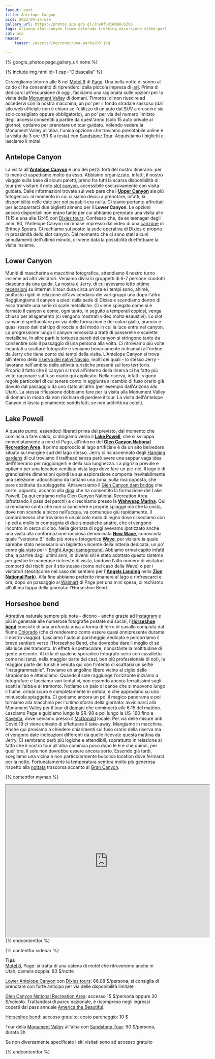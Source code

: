 ```yaml
---
layout: post
title: Antelope Canyon
pics: 2022-04-25-usa
gallery_url: https://photos.app.goo.gl/JneRfGRjKM6Ku5ZV6
tags: arizona slot-canyon fiume colorado trekking escursione state-park
cat: usa
header:
    teaser: /assets/img/cover/usa-parks/03.jpg

---
```


{% google_photos page.gallery_url none %}

{% include img.html id=1 cap="Didascalia" %}

Ci svegliamo intorno alle 8 nel [Motel 6](https://www.google.com/search?q=motel+6+page&rlz=1C1GCEU_itIT915IT915&oq=motel+6+page&aqs=chrome.0.35i39i355j46i39i175i199j0i512j0i22i30l6j0i390.2399j0j7&sourceid=chrome&ie=UTF-8) di [Page](https://www.visitarizona.com/places/cities/page/). Una bella notte di sonno al caldo ci ha consentito di riprenderci dalla piccola impresa di [ieri](https://www.van42.com/2022/04/26/usa_02-grand-canyon.html). Prima di dedicarci all'escursione di oggi, facciamo una ragionata sulle opzioni per la visita della [Monument Valley](https://navajonationparks.org/tribal-parks/monument-valley/) di domani. Timorosi di non riuscire ad accedervi con la nostra macchina, un po' per il fondo stradale sassoso (dal sito web ufficiale non è chiaro se l'utilizzo di un'auto dal SUV a crescere sia solo consigliato oppure obbligatorio), un po' per via del numero limitato degli accessi consentiti a partire da quest'anno (solo 15 auto private al giorno), optiamo per prenotare un tour guidato. Volendo vedere la Monument Valley all'alba, l'unica opzione che troviamo prenotabile online è la visita da 3 ore (90 $ a testa) con [Sandstone Tour](https://sandstonetours.com/). Acquistiamo i biglietti e lasciamo il motel.

## Antelope Canyon

La visita all'[**Antelope Canyon**](https://en.wikipedia.org/wiki/Antelope_Canyon) è uno dei pezzi forti del nostro itinerario: per lo meno ci aspettiamo molto da esso. Abbiamo organizzato, infatti, il nostro viaggio sulla base di alcuni paletti, primo fra tutti la scarsa disponibilità di tour per visitare il noto [slot canyon](https://it.wikipedia.org/wiki/Slot_canyon), accessibile esclusivamente con visita guidata. Dalle informazioni trovate sul web pare che l'[**Upper Canyon**](https://www.antelopecanyon.com/upper-antelope-canyon-tour/) sia più fotogenico: al momento in cui ci siamo decisi a prenotare, infatti, la disponibilità nelle date per noi papabili era nulla. Ci siamo pertanto affrettati per accaparrarci due biglietti almeno per il **Lower Canyon**. Le opzioni ancora disponibili non erano tante per cui abbiamo prenotato una visita alle 11:15 e una alle 12:45 con [Dixies tours](https://www.antelopelowercanyon.com/). Confesso che, da ex teenager degli anni '90, l'Antelope Canyon mi rimase impresso dal video di una [canzone](https://www.youtube.com/watch?v=IlV7RhT6zHs) di Britney Spears. Ci rechiamo sul posto: la sede operativa di Dixies è proprio in prossimità dello slot canyon. Dal momento che ci sono stati alcuni annullamenti dell'ultimo minuto, ci viene data la possibilità di effettuare la visita insieme.

## Lower Canyon

Muniti di mascherina e macchina fotografica, attendiamo il nostro turno insieme ad altri visitatori. Veniamo divisi in gruppetti di 6-7 persone condotti ciascuno da una guida. La nostra è Jerry, di cui avevamo letto [ottime recensioni](https://www.tripadvisor.in/ShowUserReviews-g60834-d7255023-r854867871-Dixie_s_Lower_Antelope_Canyon_Tours-Page_Arizona.html) su internet. Il tour dura circa un'ora e i tempi sono, ahimè, piuttosto rigidi in relazione all'avvicendarsi dei vari gruppi uno dopo l'altro. Raggiungiamo il canyon a piedi dalla sede di Dixies e scendiamo dentro di esso tramite una serie di scale metalliche. Ci viene spiegato come si è formato il canyon e come, ogni tanto, in seguito a temporali copiosi, venga chiuso per allagamento (ci vengono mostrati video molto esaustivi). Lo slot canyon è spettacolare per via delle formazioni e dei colori giallo, arancio e quasi rosso dati dal tipo di roccia e dal modo in cui la luce entra nel canyon. La progressione lungo il canyon necessita a tratti di passerelle e scalette metalliche. In altre parti le tortuose pareti del canyon si stringono tanto da consentire solo il passaggio di una persona alla volta. Ci ritroviamo più volte incantati a scattare fotografie e veniamo bonariamente richiamati all'ordine da Jerry che tiene conto dei tempi della visita. L'Antelope Canyon si trova all'interno della [riserva dei nativi Navajo](https://www.navajo-nsn.gov/), molti dei quali - lo stesso Jerry - lavorano nell'ambito delle attività turistiche presenti sul loro territorio. Proprio il fatto che il canyon si trovi all'interno della riserva ci ha fatto più volte ragionare sul fuso orario qui applicato. Nella riserva, infatti, vigono regole particolari di cui tenere conto in aggiunta al cambio di fuso orario già dovuto dal passaggio da uno stato all'altro (per esempio dall'Arizona allo Utah). La stessa riflessione dobbiamo fare per la visita alla Monument Valley di domani in modo da non rischiare di perdere il tour. La visita dell'Antelope Canyon ci lascia pienamente soddisfatti, se non addirittura colpiti.

## Lake Powell

A questo punto, essendoci liberati prima del previsto, dal momento che comincia a fare caldo, ci dirigiamo verso il [**Lake Powell**](https://www.lakepowell.com/), che si sviluppa immediatamente a nord di Page, all'interno del [**Glen Canyon National Recreation Area**](https://www.nps.gov/glca/index.htm). Il primo approccio al lago artificiale è da un alto belvedere situato sul margine sud del lago stesso. Jerry ci ha accennato degli [Hanging gardens](https://www.nps.gov/glca/learn/nature/hanginggardens.htm) di cui troviamo il trailhead senza però avere una seppur vaga idea dell'itinerario per raggiungerli e della sua lunghezza. La pigrizia prevale e optiamo per una location ventilata vista lago dove fare un pic-nic. Il lago è di grandissime dimensioni quindi la sua esplorazione comporta inevitabilmente una selezione: adocchiamo da lontano una zona, sulla riva opposta, che pare costituita da spiaggette. Attraversiamo il [Glen Canyon dam bridge](https://en.wikipedia.org/wiki/Glen_Canyon_Dam_Bridge) che corre, appunto, accanto alla [diga](https://www.usbr.gov/projects/index.php?id=144) che ha consentito la formazione del Lake Powell. Da qui entriamo nella Glen Canyon National Recreation Area (sfruttando il pass dei parchi) e ci rechiamo presso la [**Wahweap Marina**](https://www.lakepowellmarinas.com/wahweap-marina/overview/). Qui ci rendiamo conto che non ci sono vere e proprie spiagge ma che la costa, dove non scende a picco nell'acqua, va comunque giù rapidamente. Il compromesso che troviamo è un piccolo molo di legno dove ci sediamo con i piedi a mollo in compagnia di due simpatiche anatre, che ci vengono incontro in cerca di cibo.
Nella giornata di oggi avevamo ipotizzato anche una visita alla conformazione rocciosa denominata [**New Wave**](https://www.thewave.info/NewWaveCode/Map.html), conosciuta quale "versione B" della più nota e fotogenica [**Wave**](https://www.thewave.info/), per visitare la quale sarebbe stato necessario un biglietto vincente della lotteria dedicata, un po' come [già visto](https://www.van42.com/2022/04/26/usa_02-grand-canyon.html) per il [Bright Angel campground](https://www.grandcanyontrust.org/camp/cpe-bright-angel-campground). Abbiamo ormai capito infatti che, a partire dagli ultimi anni, in diversi siti è stato adottato questo sistema per gestire le numerose richieste di visita, laddove l'alto numero di visitatori comporti dei rischi per il sito stesso (come nel caso della Wave) o per i visitatori stessi(come nel caso del sentiero per l'[**Angels Landing**](https://www.nps.gov/zion/planyourvisit/angels-landing-hiking-permits.htm) nello [**Zion National Park**](https://www.nps.gov/zion/index.htm)). Alla fine abbiamo preferito rimanere al lago a rinfrescarci e ora, dopo un passaggio al [Walmart](https://www.walmart.com/store/1442-page-az) di Page per una mini spesa, ci rechiamo all'ultima tappa della giornata: l'Horseshoe Bend.

## Horseshoe bend

Attrattiva naturale sempre più nota - dicono - anche grazie ad [Instagram](https://www.instagram.com/) e più in generale alle numerose fotografie postate sui social, l'[**Horseshoe bend**](https://www.nps.gov/glca/planyourvisit/horseshoe-bend.htm) consiste di una profonda ansa a forma di ferro di cavallo compiuta dal fiume [Colorado](https://www.americanrivers.org/river/colorado-river-in-the-grand-canyon/) (che ci renderemo conto essere quasi onnipresente durante il nostro viaggio). Lasciamo l'auto al parcheggio dedicato e percorriamo il breve sentiero verso l'Horseshoe Bend, che dovrebbe dare il meglio di sé alla luce del tramonto. In effetti è spettacolare, nonostante la moltitudine di gente presente. Al di là di qualche sporadico fotografo serio con cavalletto come noi (anzi, nella maggior parte dei casi, ben più professionale di noi), la maggior parte dei turisti è venuta qui con l'intento di scattarsi un selfie "instagrammabile". Troviamo un angolino libero vicino al ciglio dello strapiombo e attendiamo. Quando il sole raggiunge l'orizzonte iniziamo a fotografare e facciamo vari tentativi, non essendo ancora ferratissimi sugli scatti all'alba e al tramonto. Notiamo un paio di canoe che si muovono lungo il fiume, ormai scuro e completamente in ombra, e che approdano su una minuscola spiaggetta. Ci godiamo ancora un po' il magico panorama e poi torniamo alla macchina per l'ultimo sforzo della giornata: avvicinarci alla Monument Valley per il tour di [domani](/) che comincerà alle 6:15 del mattino. Lasciamo Page e guidiamo lungo la SR-98 e poi lungo la US-160 fino a [Kayenta](https://www.visitarizona.com/places/cities/kayenta/), dove ceniamo presso il [McDonald](https://www.mcdonalds.com/us/en-us/location/AZ/KAYENTA/NWC--HWY-160--166/23545.html?cid=RF:YXT:GMB::Clicks) locale. Per via delle misure anti Covid 19 ci viene chiesto di effettuare il take-away. Mangiamo in macchina. Anche qui proviamo a chiedere chiarimenti sul fuso orario della riserva ma ci vengono date indicazioni differenti da quelle ricevute questa mattina da Jerry. Ci sembrano però più logiche e attendibili, soprattutto in relazione al fatto che il nostro tour all'alba comincia poco dopo le 6 e che quindi, per quell'ora, il sole non dovrebbe essere ancora sorto. Essendo già tardi, scegliamo una vicina e non particolarmente bucolica location dove fermarci per la notte. Fortunatamente la temperatura sembra molto più generosa rispetto alla [nottata](https://www.van42.com/2022/04/26/usa_02-grand-canyon.html) trascorsa accanto al [Gran Canyon](https://www.nps.gov/grca/index.htm).

{% contentfor mymap %}
<iframe src="https://www.google.com/maps/d/embed?mid=1dWKBshtWENY8_uoYuoPKBM6cmDWde2L-&ehbc=2E312F" width="640" height="480"></iframe>
{% endcontentfor %}

{% contentfor sidebar %}

**Tips**  
[Motel 6](https://www.motel6.com/en/home/motels.az.page.4013.html?lid=Local_Milestone_4013&travelAgentNumber=TA001305&corporatePlusNumber=CP792N5W&utm_source=google%20my%20business&utm_medium=listing&utm_campaign=visit%20website), Page: si tratta di una catena di motel che ritroveremo anche in Utah; camera doppia: 83 $/notte

[Lower Antelope Canyon](https://en.wikipedia.org/wiki/Antelope_Canyon) con [Dixies tours](https://www.antelopelowercanyon.com/): 66.08 $/persona, si consiglia di prenotare con forte anticipo per via delle disponibilità limitate

[Glen Canyon National Recreation Area](https://www.nps.gov/glca/index.htm): accesso 15 $/persona oppure 30 $/veicolo. Trattandosi di parco nazionale, è ricompreso negli ingressi coperti dal pass annuale [America the Beautiful](https://www.nps.gov/planyourvisit/passes.htm).

[Horseshoe bend](https://www.nps.gov/glca/planyourvisit/horseshoe-bend.htm): accesso gratuito; costo parcheggio: 10 $

Tour della [Monument Valley](https://navajonationparks.org/tribal-parks/monument-valley/) all'alba con [Sandstone Tour](https://sandstonetours.com/): 90 $/persona, durata 3h

Se non diversamente specificato i siti visitati sono ad accesso gratuito

{% endcontentfor %}